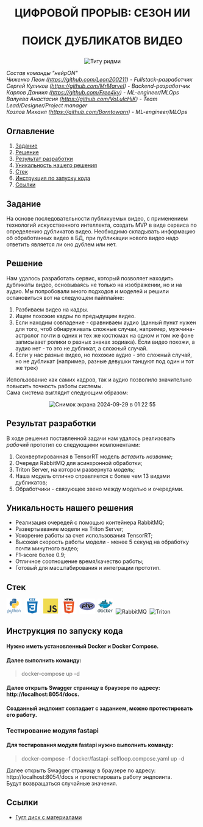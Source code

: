 # <p align="center"> ЦИФРОВОЙ ПРОРЫВ: СЕЗОН ИИ </p>
# <p align="center"> ПОИСК ДУБЛИКАТОВ ВИДЕО </p>
<p align="center">
<img width="800" height="600" alt="Титу ридми" src="https://github.com/user-attachments/assets/13479f13-9ca8-4c04-aad5-c278a8b73081">
</p>


*Состав команды "нейрON"*   
*Чиженко Леон (https://github.com/Leon200211) - Fullstack-разработчик*    
*Сергей Куликов (https://github.com/MrMarvel) - Backend-разработчик*  
*Карпов Даниил (https://github.com/Free4ky) - ML-engineer/MLOps*  
*Валуева Анастасия (https://github.com/VoLuIcHiK) - Team Lead/Designer/Project manager*   
*Козлов Михаил (https://github.com/Borntowarn) - ML-engineer/MLOps*  

## Оглавление
1. [Задание](#1)
2. [Решение](#2)
3. [Результат разработки](#3)
4. [Уникальность нашего решения](#5)
5. [Стек](#6)
6. [Инструкция по запуску кода](#7)
7. [Ссылки](#9)

## <a name="1"> Задание </a>
На основе последовательности публикуемых видео, с применением технологий искусственного интеллекта, создать MVP в виде сервиса по определению дубликатов видео. Необходимо складывать информацию об обработанных видео в БД, при публикации нового видео надо ответить является ли оно дублем или нет.

## <a name="2">Решение </a>

Нам удалось разработать сервис, который позволяет находить дубликаты видео, основываясь не только на изображении, но и на аудио. 
Мы попробовали много подходов и моделей и решили остановиться вот на следующем пайплайне:
1. Разбиваем видео на кадры.
2. Ищем похожие кадры по предыдущим видео.
3. Если находим совпадение - сравниваем аудио (данный пункт нужен для того, чтоб обнаруживать сложные случаи, например, мужчина-астролог почти в одних и тех же костюмах на одном и том же фоне записывает ролики о разных знаках зодиака). Если видео похожи, а аудио нет - то это не дубликат, а сложный случай.
4. Если у нас разные видео, но похожие аудио - это сложный случай, но не дубликат (например, разные девушки танцуют под один и тот же трек)

Использование как самих кадров, так и аудио позволило значительно повысить точность работы системы.  
Сама система выглядит следующим образом:
<p align="center">
<img width="422" alt="Снимок экрана 2024-09-29 в 01 22 55" src="https://github.com/user-attachments/assets/63f44052-175f-4ddd-918b-d378a6188c77">
</p>


## <a name="3">Результат разработки </a>

В ходе решения поставленной задачи нам удалось реализовать *рабочий* прототип со следующими компонентами:
1. Сконвертированная в TensorRT модель *вставить название*;
2. Очереди RabbitMQ для асинхронной обработки;
3. Triton Server, на котором развернута модель;
4. Наша модель отлично справляется с более чем 13 видами дубликатов;
5. Обработчики - связующее звено между моделью и очередями.


## <a name="5">Уникальность нашего решения </a>
- Реализация очередей с помощью контейнера RabbitMQ;
- Развертыввание модели на Triton Server;
- Ускорение работы за счет использования TensorRT;
- Высокая скорость работы модели - менее 5 секунд на обработку почти минутного видео;
- F1-score более 0.9;
- Отличное соотношение время/качество работы;
- Готовый для масштабирования и интеграции прототип.

## <a name="6">Стек </a>
<div>
  <img src="https://github.com/devicons/devicon/blob/master/icons/python/python-original-wordmark.svg" title="Python" alt="Puthon" width="40" height="40"/>&nbsp;
  <img src="https://github.com/devicons/devicon/blob/master/icons/css3/css3-plain-wordmark.svg" title="css" alt="css" width="40" height="40"/>&nbsp;
  <img src="https://github.com/devicons/devicon/blob/master/icons/javascript/javascript-original.svg" title="js" alt="js" width="40" height="40"/>&nbsp;
  <img src="https://github.com/devicons/devicon/blob/master/icons/html5/html5-original-wordmark.svg" title="html" alt="html" width="40" height="40"/>&nbsp;
  <img src="https://github.com/devicons/devicon/blob/master/icons/php/php-original.svg" title="php" alt="php" width="40" height="40"/>&nbsp;
  <img src="https://github.com/devicons/devicon/blob/master/icons/docker/docker-original-wordmark.svg" title="docker" alt="docker" width="40" height="40"/>&nbsp;
  <img src="https://github.com/leungwensen/svg-icon/blob/master/dist/svg/logos/rabbitmq.svg" title="RabbitMQ" alt="RabbitMQ" width="40" height="40"/>&nbsp;
  <img src="https://github.com/vinceliuice/Tela-icon-theme/blob/master/src/scalable/apps/nvidia.svg" title="Triton" alt="Triton" width="40" height="40"/>&nbsp;

## <a name="7"> Инструкция по запуску кода </a>
#### Нужно иметь установленный Docker и Docker Compose.
#### Далее выполнить команду:
> docker-compose up -d  

#### Далее открыть Swagger страницу в браузере по адресу: http://localhost:8054/docs. 
#### Созданный эндпоинт совпадает с заданием, можно протестировать его работу.

### Тестирование модуля fastapi
#### Для тестирования модуля fastapi нужно выполнить команду:
> docker-compose -f docker/fastapi-selfloop.compose.yaml up -d

Далее открыть Swagger страницу в браузере по адресу: http://localhost:8054/docs и протестировать работу эндпоинта.  
Будут возвращаться случайные значения.

## <a name="9">Ссылки</a>
- [Гугл диск с материалами](https://drive.google.com/drive/folders/1eZOUoq9VwWq9YPDzA4q11AcCsS-dLl73?usp=sharing)
